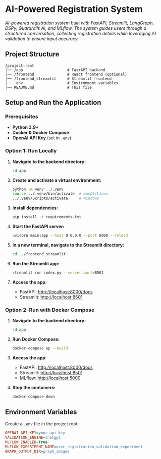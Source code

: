 # AI-Powered Registration System

*AI-powered registration system built with FastAPI, Streamlit, LangGraph, DSPy, Guardrails AI, and MLflow. The system guides users through a structured conversation, collecting registration details while leveraging AI validation to ensure input accuracy.*

## Project Structure

```
/project-root
│── /app                    # FastAPI backend
│── /frontend               # React frontend (optional)
│── /frontend_streamlit     # Streamlit frontend
│── .env                    # Environment variables
│── README.md               # This file
```

## Setup and Run the Application

### Prerequisites

- **Python 3.9+**
- **Docker & Docker Compose**
- **OpenAI API Key** (set in `.env`)

### Option 1: Run Locally

1. **Navigate to the backend directory:**
   ```sh
   cd app
   ```

2. **Create and activate a virtual environment:**
   ```sh
   python -m venv ../.venv
   source ../.venv/bin/activate  # macOS/Linux
   ../.venv/Scripts/activate     # Windows
   ```

3. **Install dependencies:**
   ```sh
   pip install -r requirements.txt
   ```

4. **Start the FastAPI server:**
   ```sh
   uvicorn main:app --host 0.0.0.0 --port 8000 --reload
   ```

5. **In a new terminal, navigate to the Streamlit directory:**
   ```sh
   cd ../frontend_streamlit
   ```

6. **Run the Streamlit app:**
   ```sh
   streamlit run index.py --server.port=8501
   ```

7. **Access the app:**
   - FastAPI: [http://localhost:8000/docs](http://localhost:8000/docs)
   - Streamlit: [http://localhost:8501](http://localhost:8501)

### Option 2: Run with Docker Compose

1. **Navigate to the backend directory:**
   ```sh
   cd app
   ```

2. **Run Docker Compose:**
   ```sh
   docker-compose up --build
   ```

3. **Access the app:**
   - FastAPI: [http://localhost:8000/docs](http://localhost:8000/docs)
   - Streamlit: [http://localhost:8501](http://localhost:8501)
   - MLflow: [http://localhost:5000](http://localhost:5000)

4. **Stop the containers:**
   ```sh
   docker-compose down
   ```

## Environment Variables

Create a `.env` file in the project root:

```ini
OPENAI_API_KEY=your-api-key
VALIDATION_ENGINE=chatgpt
MLFLOW_ENABLED=True
MLFLOW_EXPERIMENT_NAME=user_registration_validation_experiment
GRAPH_OUTPUT_DIR=graph_images
```